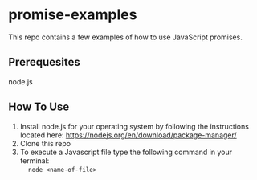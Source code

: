 # promise-examples

This repo contains a few examples of how to use JavaScript promises.

## Prerequesites
  node.js

## How To Use
1. Install node.js for your operating system by following the instructions located here: https://nodejs.org/en/download/package-manager/
1. Clone this repo
1. To execute a Javascript file type the following command in your terminal:
<br>&nbsp;&nbsp;&nbsp;&nbsp;``node <name-of-file>``</br>
